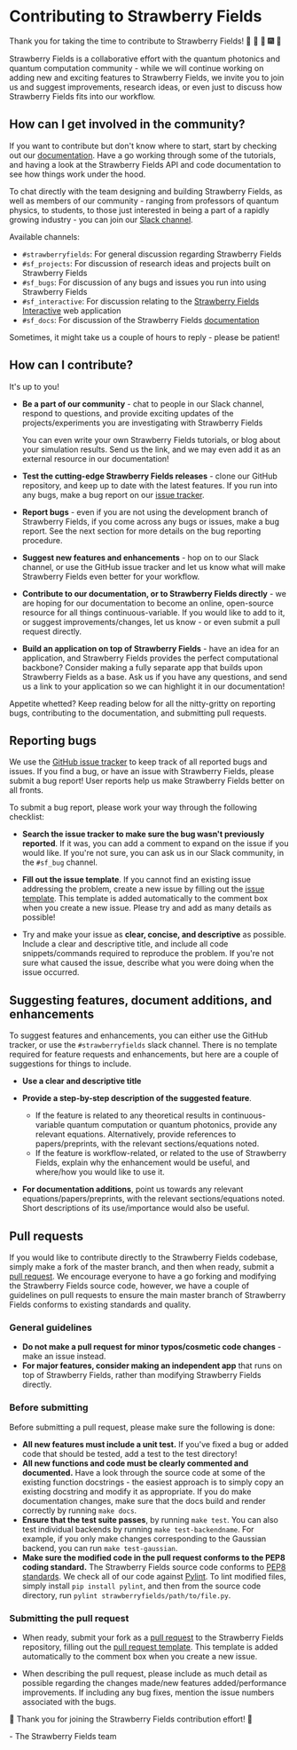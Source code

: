 # Contributing to Strawberry Fields

Thank you for taking the time to contribute to Strawberry Fields!
:strawberry: :confetti_ball: :tada: :fireworks: :balloon:

Strawberry Fields is a collaborative effort with the quantum photonics and quantum computation
community - while we will continue working on adding new and exciting features to Strawberry Fields,
we invite you to join us and suggest improvements, research ideas, or even just to discuss how
Strawberry Fields fits into our workflow.

## How can I get involved in the community?

If you want to contribute but don't know where to start, start by checking out our
[documentation](https://strawberryfields.readthedocs.io). Have a go working through some of the tutorials,
and having a look at the Strawberry Fields API and code documentation to see how things work under the hood.

To chat directly with the team designing and building Strawberry Fields, as well as members of our
community - ranging from professors of quantum physics, to students, to those just interested in being a
part of a rapidly growing industry - you can join our [Slack channel](https://u.strawberryfields.ai/slack).

Available channels:

* `#strawberryfields`: For general discussion regarding Strawberry Fields
* `#sf_projects`: For discussion of research ideas and projects built on Strawberry Fields
* `#sf_bugs`: For discussion of any bugs and issues you run into using Strawberry Fields
* `#sf_interactive`: For discussion relating to the [Strawberry Fields Interactive](https://strawberryfields.ai) web application
* `#sf_docs`: For discussion of the Strawberry Fields [documentation](https://strawberryfields.readthedocs.io)

Sometimes, it might take us a couple of hours to reply - please be patient!

## How can I contribute?

It's up to you!

* **Be a part of our community** - chat to people in our Slack channel, respond to questions, and
  provide exciting updates of the projects/experiments you are investigating with Strawberry Fields

  You can even write your own Strawberry Fields tutorials, or blog about your simulation results.
  Send us the link, and we may even add it as an external resource in our documentation!

* **Test the cutting-edge Strawberry Fields releases** - clone our GitHub repository, and keep up to
  date with the latest features. If you run into any bugs, make a bug report on our
  [issue tracker](https://github.com/XanaduAI/strawberryfields/issues).

* **Report bugs** - even if you are not using the development branch of Strawberry Fields, if you come
  across any bugs or issues, make a bug report. See the next section for more details on the bug
  reporting procedure.

* **Suggest new features and enhancements** - hop on to our Slack channel, or use the GitHub issue tracker
  and let us know what will make Strawberry Fields even better for your workflow.

* **Contribute to our documentation, or to Strawberry Fields directly** - we are hoping for our documentation
  to become an online, open-source resource for all things continuous-variable. If you would like to add
  to it, or suggest improvements/changes, let us know - or even submit a pull request directly.

* **Build an application on top of Strawberry Fields** - have an idea for an application, and Strawberry Fields
  provides the perfect computational backbone? Consider making a fully separate app that builds upon Strawberry Fields
  as a base. Ask us if you have any questions, and send us a link to your application so we can highlight it in
  our documentation!

Appetite whetted? Keep reading below for all the nitty-gritty on reporting bugs, contributing to the documentation,
and submitting pull requests.

## Reporting bugs

We use the [GitHub issue tracker](https://github.com/XanaduAI/strawberryfields/issues) to keep track of all reported
bugs and issues. If you find a bug, or have an issue with Strawberry Fields, please submit a bug report! User
reports help us make Strawberry Fields better on all fronts.

To submit a bug report, please work your way through the following checklist:

* **Search the issue tracker to make sure the bug wasn't previously reported**. If it was, you can add a comment
  to expand on the issue if you would like. If you're not sure, you can ask us in our Slack community, in the
  `#sf_bug` channel.

* **Fill out the issue template**. If you cannot find an existing issue addressing the problem, create a new
  issue by filling out the [issue template](.github/ISSUE_TEMPLATE.md). This template is added automatically to the comment
  box when you create a new issue. Please try and add as many details as possible!

* Try and make your issue as **clear, concise, and descriptive** as possible. Include a clear and descriptive title,
  and include all code snippets/commands required to reproduce the problem. If you're not sure what caused the issue,
  describe what you were doing when the issue occurred.

## Suggesting features, document additions, and enhancements

To suggest features and enhancements, you can either use the GitHub tracker, or use the `#strawberryfields` slack
channel. There is no template required for feature requests and enhancements, but here are a couple of suggestions
for things to include.

* **Use a clear and descriptive title**
* **Provide a step-by-step description of the suggested feature**.

  - If the feature is related to any theoretical results in continuous-variable quantum computation
    or quantum photonics, provide any relevant equations. Alternatively, provide references to papers/preprints,
    with the relevant sections/equations noted.
  - If the feature is workflow-related, or related to the use of Strawberry Fields,
    explain why the enhancement would be useful, and where/how you would like to use it.

* **For documentation additions**, point us towards any relevant equations/papers/preprints,
    with the relevant sections/equations noted. Short descriptions of its use/importance would also be useful.

## Pull requests

If you would like to contribute directly to the Strawberry Fields codebase, simply make a fork of the master branch, and
then when ready, submit a [pull request](https://help.github.com/articles/about-pull-requests). We encourage everyone
to have a go forking and modifying the Strawberry Fields source code, however, we have a couple of guidelines on pull
requests to ensure the main master branch of Strawberry Fields conforms to existing standards and quality.

### General guidelines

* **Do not make a pull request for minor typos/cosmetic code changes** - make an issue instead.
* **For major features, consider making an independent app** that runs on top of Strawberry Fields, rather than modifying
  Strawberry Fields directly.

### Before submitting

Before submitting a pull request, please make sure the following is done:

* **All new features must include a unit test.** If you've fixed a bug or added code that should be tested,
  add a test to the test directory!
* **All new functions and code must be clearly commented and documented.** Have a look through the source code at some of
  the existing function docstrings - the easiest approach is to simply copy an existing docstring and modify it as appropriate.
  If you do make documentation changes, make sure that the docs build and render correctly by running `make docs`.
* **Ensure that the test suite passes**, by running `make test`. You can also test individual backends by running
  `make test-backendname`. For example, if you only make changes corresponding to the Gaussian backend, you can run `make test-gaussian`.
* **Make sure the modified code in the pull request conforms to the PEP8 coding standard.** The Strawberry Fields source code
  conforms to [PEP8 standards](https://www.python.org/dev/peps/pep-0008/). We check all of our code against
  [Pylint](https://www.pylint.org/). To lint modified files, simply install `pip install pylint`, and then from the source code
  directory, run `pylint strawberryfields/path/to/file.py`.

### Submitting the pull request
* When ready, submit your fork as a [pull request](https://help.github.com/articles/about-pull-requests) to the Strawberry
  Fields repository, filling out the [pull request template](.github/PULL_REQUEST_TEMPLATE.md). This template is added automatically
  to the comment box when you create a new issue.

* When describing the pull request, please include as much detail as possible regarding the changes made/new features
  added/performance improvements. If including any bug fixes, mention the issue numbers associated with the bugs.

:strawberry: Thank you for joining the Strawberry Fields contribution effort! :strawberry:

\- The Strawberry Fields team
